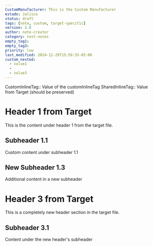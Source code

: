 ```yaml
---
CustomManufacturer: This is the Custom Manufacturer
estado: Jalisco
status: draft
tags: [note, custom, target-specific]
version: 2.0
author: note-creator
category: test-notes
empty_tag1: 
empty_tag3:
priority: low
last_modified: 2024-12-29T15:59:35-05:00
custom_nested:
  - value1
  - 
  - value3
---
```

CustomInlineTag:: Value of the customInlineTag
SharedInlineTag:: Value from Target (should be preserved)

# Header 1 from Target
This is the content under header 1 from the target file.

## Subheader 1.1
Custom content under subheader 1.1

## New Subheader 1.3
Additional content in a new subheader

# Header 3 from Target
This is a completely new header section in the target file.

## Subheader 3.1
Content under the new header's subheader
